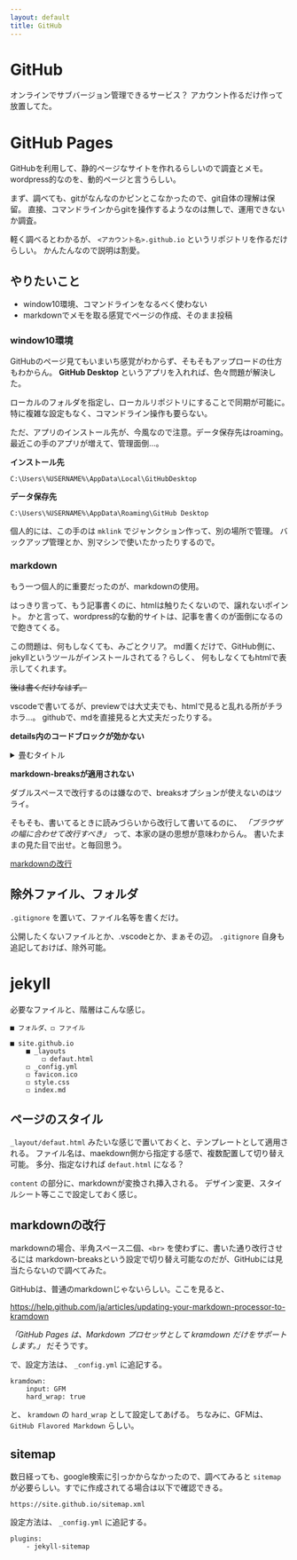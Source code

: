 ```yaml
---
layout: default
title: GitHub
---
```


# GitHub

オンラインでサブバージョン管理できるサービス？
アカウント作るだけ作って放置してた。

# GitHub Pages

GitHubを利用して、静的ページなサイトを作れるらしいので調査とメモ。
wordpress的なのを、動的ページと言うらしい。

まず、調べても、gitがなんなのかピンとこなかったので、git自体の理解は保留。
直接、コマンドラインからgitを操作するようなのは無しで、運用できないか調査。

軽く調べるとわかるが、 `<アカウント名>.github.io` というリポジトリを作るだけらしい。
かんたんなので説明は割愛。

## やりたいこと

- window10環境、コマンドラインをなるべく使わない
- markdownでメモを取る感覚でページの作成、そのまま投稿

### window10環境

GitHubのページ見てもいまいち感覚がわからず、そもそもアップロードの仕方もわからん。
**GitHub Desktop** というアプリを入れれば、色々問題が解決した。

ローカルのフォルダを指定し、ローカルリポジトリにすることで同期が可能に。
特に複雑な設定もなく、コマンドライン操作も要らない。

ただ、アプリのインストール先が、今風なので注意。データ保存先はroaming。
最近この手のアプリが増えて、管理面倒…。

**インストール先**

`C:\Users\%USERNAME%\AppData\Local\GitHubDesktop`

**データ保存先**

`C:\Users\%USERNAME%\AppData\Roaming\GitHub Desktop`

個人的には、この手のは `mklink` でジャンクション作って、別の場所で管理。
バックアップ管理とか、別マシンで使いたかったりするので。

### markdown

もう一つ個人的に重要だったのが、markdownの使用。

はっきり言って、もう記事書くのに、htmlは触りたくないので、譲れないポイント。
かと言って、wordpress的な動的サイトは、記事を書くのが面倒になるので飽きてくる。

この問題は、何もしなくても、みごとクリア。
md置くだけで、GitHub側に、jekyllというツールがインストールされてる？らしく、
何もしなくてもhtmlで表示してくれます。

~~後は書くだけなはず。~~

vscodeで書いてるが、previewでは大丈夫でも、htmlで見ると乱れる所がチラホラ…。
githubで、mdを直接見ると大丈夫だったりする。

**details内のコードブロックが効かない**

<details>
<summary>畳むタイトル</summary>

```
コードブロック
```

</details>

**markdown-breaksが適用されない**

ダブルスペースで改行するのは嫌なので、breaksオプションが使えないのはツライ。

そもそも、書いてるときに読みづらいから改行して書いてるのに、
*「ブラウザの幅に合わせて改行すべき」* って、本家の謎の思想が意味わからん。
書いたままの見た目で出せ。と毎回思う。

[markdownの改行](#markdownの改行)

## 除外ファイル、フォルダ

`.gitignore` を置いて、ファイル名等を書くだけ。

公開したくないファイルとか、.vscodeとか、まぁその辺。
`.gitignore` 自身も追記しておけば、除外可能。

# jekyll

必要なファイルと、階層はこんな感じ。

```
■ フォルダ、◻ ファイル

■ site.github.io
    ■ _layouts
        ◻ defaut.html
    ◻ _config.yml
    ◻ favicon.ico
    ◻ style.css
    ◻ index.md
```

## ページのスタイル

`_layout/defaut.html` みたいな感じで置いておくと、テンプレートとして適用される。
ファイル名は、maekdown側から指定する感で、複数配置して切り替え可能。
多分、指定なければ `defaut.html` になる？

`content` の部分に、markdownが変換され挿入される。
デザイン変更、スタイルシート等ここで設定しておく感じ。

## markdownの改行

markdownの場合、半角スペース二個、`<br>` を使わずに、書いた通り改行させるには
markdown-breaksという設定で切り替え可能なのだが、GitHubには見当たらないので調べてみた。

GitHubは、普通のmarkdownじゃないらしい。ここを見ると、

https://help.github.com/ja/articles/updating-your-markdown-processor-to-kramdown

*「GitHub Pages は、Markdown プロセッサとして kramdown だけをサポートします。」*
だそうです。

で、設定方法は、 `_config.yml` に追記する。

```
kramdown:
    input: GFM
    hard_wrap: true
```

と、 `kramdown` の `hard_wrap` として設定してあげる。
ちなみに、GFMは、 `GitHub Flavored Markdown` らしい。

## sitemap

数日経っても、google検索に引っかからなかったので、調べてみると
`sitemap` が必要らしい。すでに作成されてる場合は以下で確認できる。

`https://site.github.io/sitemap.xml`

設定方法は、 `_config.yml` に追記する。

```
plugins:
    - jekyll-sitemap
```
